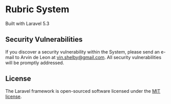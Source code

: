 # Rubric System

Built with Laravel 5.3

## Security Vulnerabilities

If you discover a security vulnerability within the System, please send an e-mail to Arvin de Leon at vin.shelby@gmail.com. All security vulnerabilities will be promptly addressed.

## License

The Laravel framework is open-sourced software licensed under the [MIT license](http://opensource.org/licenses/MIT).